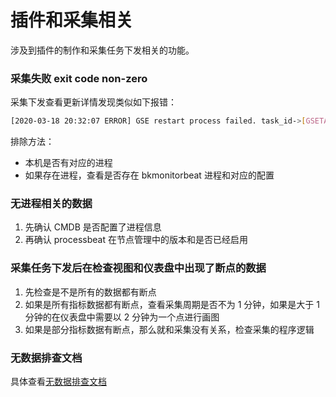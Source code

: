 # 插件和采集相关

涉及到插件的制作和采集任务下发相关的功能。 

### 采集失败 exit code non-zero

采集下发查看更新详情发现类似如下报错：

```bash
[2020-03-18 20:32:07 ERROR] GSE restart process failed. task_id->[GSETASK:20200318203203:57196] task_result->[{"failed": [{"content": "{\n   \"value\" : [\n      {\n         \"funcID\" : \"\",\n         \"instanceID\" : \"\",\n         \"procName\" : \"bkmonitorbeat\",\n         \"result\" : \"Script exit code non-zero. Error msessage: []\",\n         \"setupPath\" : \"/usr/local/gse/plugins/bin\"\n      }\n   ]\n}\n", "bk_supplier_id": "0", "ip": "10.21.64.14", "error_code": 65535, "error_msg": "Script exit code non-zero. Error msessage: []", "bk_cloud_id": "415"}], "pending": [], "success": []}]
```

排除方法： 

* 本机是否有对应的进程 
* 如果存在进程，查看是否存在 bkmonitorbeat 进程和对应的配置

### 无进程相关的数据

1. 先确认 CMDB 是否配置了进程信息
2. 再确认 processbeat 在节点管理中的版本和是否已经启用

### 采集任务下发后在检查视图和仪表盘中出现了断点的数据

1. 先检查是不是所有的数据都有断点
2. 如果是所有指标数据都有断点，查看采集周期是否不为 1 分钟，如果是大于 1 分钟的在仪表盘中需要以 2 分钟为一个点进行画图
3. 如果是部分指标数据有断点，那么就和采集没有关系，检查采集的程序逻辑


### 无数据排查文档

具体查看[无数据排查文档](./nodata_faq.md)


